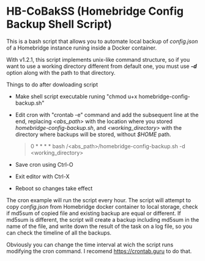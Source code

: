 # HB-CoBakSS (Homebridge Config Backup Shell Script)
This is a bash script that allows you to automate local backup of *config.json* of a Homebridge instance runing inside a Docker container.

With v1.2.1, this script implements unix-like command structure, so if you want to use a working directory different from default one, you must use ***-d*** option along with the path to that directory.

Things to do after dowloading script

- Make shell script executable runing "chmod u+x homebridge-config-backup.sh"
- Edit cron with "crontab -e" command and add the subsequent line at the end, replacing *<abs_path>* with the location where you stored *homebridge-config-backup.sh*, and *<working_directory>* with the directory where backups will be stored, without *$HOME* path.

  >  0 * * * * bash /<abs_path>/homebridge-config-backup.sh -d <working_directory>
  
- Save cron using Ctrl-O
- Exit editor with Ctrl-X
- Reboot so changes take effect

The cron example will run the script every hour. The script will attempt to copy *config.json* from Homebridge docker container to local storage, check if md5sum of copied file and existing backup are equal or different. If md5sum is different, the script will create a backup including md5sum in the name of the file, and write down the result of the task on a log file, so you can check the timeline of all the backups.

Obviously you can change the time interval at wich the script runs modifying the cron command. I recomend https://crontab.guru to do that.
